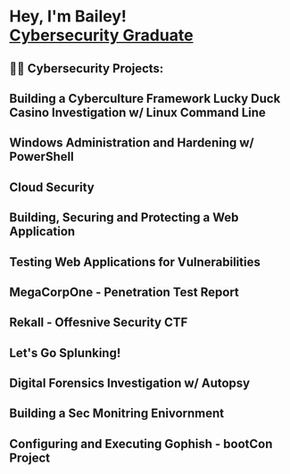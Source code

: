 <h1>Hey, I'm Bailey! <br/><a href="https://www.linkedin.com/in/bailey-curtis-686802165/">Cybersecurity Graduate</a></h1>

<h2>👨‍💻 Cybersecurity Projects:</h2>

<h2> Building a Cyberculture Framework
Lucky Duck Casino Investigation w/ Linux Command Line </h2>
<h2> Windows Administration and Hardening w/ PowerShell </h2>
<h2> Cloud Security </h2>
<h2> Building, Securing and Protecting a Web Application </h2>
<h2> Testing Web Applications for Vulnerabilities </h2>
<h2> MegaCorpOne - Penetration Test Report </h2>
<h2> Rekall - Offesnive Security CTF </h2>
<h2> Let's Go Splunking! </h2> 
<h2> Digital Forensics Investigation w/ Autopsy </h2>
<h2> Building a Sec Monitring Enivornment </h2>
<h2> Configuring and Executing Gophish - bootCon Project </h2>

<!--

Here are some ideas to get you started:

- 🔭 I’m currently working on ...
- 🌱 I’m currently learning ...
- 👯 I’m looking to collaborate on ...
- 🤔 I’m looking for help with ...
- 💬 Ask me about ...
- 📫 How to reach me: ...
- 😄 Pronouns: ...
- ⚡ Fun fact: ...
-->
